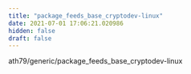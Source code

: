 ```yaml
---
title: "package_feeds_base_cryptodev-linux"
date: 2021-07-01 17:06:21.020986
hidden: false
draft: false
---
```


ath79/generic/package_feeds_base_cryptodev-linux

